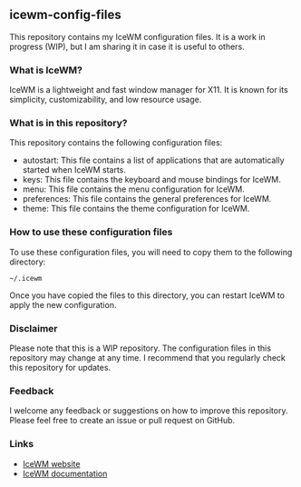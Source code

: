 ## icewm-config-files

This repository contains my IceWM configuration files. It is a work in progress (WIP), but I am sharing it in case it is useful to others.

### What is IceWM?

IceWM is a lightweight and fast window manager for X11. It is known for its simplicity, customizability, and low resource usage.

### What is in this repository?

This repository contains the following configuration files:

* autostart: This file contains a list of applications that are automatically started when IceWM starts.
* keys: This file contains the keyboard and mouse bindings for IceWM.
* menu: This file contains the menu configuration for IceWM.
* preferences: This file contains the general preferences for IceWM.
* theme: This file contains the theme configuration for IceWM.

### How to use these configuration files

To use these configuration files, you will need to copy them to the following directory:

``
~/.icewm
``

Once you have copied the files to this directory, you can restart IceWM to apply the new configuration.

### Disclaimer

Please note that this is a WIP repository. The configuration files in this repository may change at any time. I recommend that you regularly check this repository for updates.

### Feedback

I welcome any feedback or suggestions on how to improve this repository. Please feel free to create an issue or pull request on GitHub.

### Links

* [IceWM website](https://icewm.org/)
* [IceWM documentation](https://icewm.org/documentation/)
